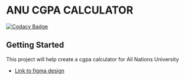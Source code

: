# ANU CGPA CALCULATOR

[![Codacy Badge](https://api.codacy.com/project/badge/Grade/a1dfa6fb359d44a9b0fa277e0d71e216)](https://app.codacy.com/gh/ANU-TEAM/anu-cgpa-moible-ui?utm_source=github.com&utm_medium=referral&utm_content=ANU-TEAM/anu-cgpa-moible-ui&utm_campaign=Badge_Grade)


## Getting Started

This project will help create a cgpa calculator for All Nations University

- [Link to figma design](https://www.figma.com/proto/rTkd95ZXMnF5beBdvpwut4/cgpa-prototype?node-id=1%3A2&scaling=scale-down)

